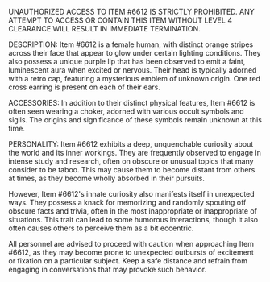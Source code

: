 UNAUTHORIZED ACCESS TO ITEM #6612 IS STRICTLY PROHIBITED. ANY ATTEMPT TO ACCESS OR CONTAIN THIS ITEM WITHOUT LEVEL 4 CLEARANCE WILL RESULT IN IMMEDIATE TERMINATION.

DESCRIPTION:
Item #6612 is a female human, with distinct orange stripes across their face that appear to glow under certain lighting conditions. They also possess a unique purple lip that has been observed to emit a faint, luminescent aura when excited or nervous. Their head is typically adorned with a retro cap, featuring a mysterious emblem of unknown origin. One red cross earring is present on each of their ears.

ACCESSORIES:
In addition to their distinct physical features, Item #6612 is often seen wearing a choker, adorned with various occult symbols and sigils. The origins and significance of these symbols remain unknown at this time.

PERSONALITY:
Item #6612 exhibits a deep, unquenchable curiosity about the world and its inner workings. They are frequently observed to engage in intense study and research, often on obscure or unusual topics that many consider to be taboo. This may cause them to become distant from others at times, as they become wholly absorbed in their pursuits.

However, Item #6612's innate curiosity also manifests itself in unexpected ways. They possess a knack for memorizing and randomly spouting off obscure facts and trivia, often in the most inappropriate or inappropriate of situations. This trait can lead to some humorous interactions, though it also often causes others to perceive them as a bit eccentric.

All personnel are advised to proceed with caution when approaching Item #6612, as they may become prone to unexpected outbursts of excitement or fixation on a particular subject. Keep a safe distance and refrain from engaging in conversations that may provoke such behavior.